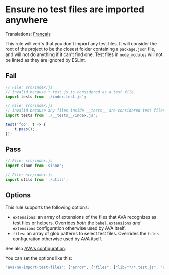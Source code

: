# Ensure no test files are imported anywhere

Translations: [Français](https://github.com/avajs/ava-docs/blob/master/fr_FR/related/eslint-plugin-ava/docs/rules/no-import-test-files.md)

This rule will verify that you don't import any test files. It will consider the root of the project to be the closest folder containing a `package.json` file, and will not do anything if it can't find one. Test files in `node_modules` will not be linted as they are ignored by ESLint.


## Fail

```js
// File: src/index.js
// Invalid because *.test.js is considered as a test file.
import tests from './index.test.js';
```

```js
// File: src/index.js
// Invalid because any files inside __tests__ are considered test files
import tests from './__tests__/index.js';

test('foo', t => {
	t.pass();
});
```


## Pass

```js
// File: src/index.js
import sinon from 'sinon';

```

```js
// File: src/index.js
import utils from './utils';
```

## Options

This rule supports the following options:

* `extensions`: an array of extensions of the files that AVA recognizes as test files or helpers. Overrides *both* the `babel.extensions` *and* `extensions` configuration otherwise used by AVA itself.
* `files`: an array of glob patterns to select test files. Overrides the `files` configuration otherwise used by AVA itself.

See also [AVA's configuration](https://github.com/avajs/ava/blob/master/docs/06-configuration.md#options).

You can set the options like this:

```js
"ava/no-import-test-files": ["error", {"files": ["lib/**/*.test.js", "utils/**/*.test.js"]}]
```
